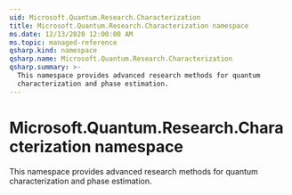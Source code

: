 ```yaml
---
uid: Microsoft.Quantum.Research.Characterization
title: Microsoft.Quantum.Research.Characterization namespace
ms.date: 12/13/2020 12:00:00 AM
ms.topic: managed-reference
qsharp.kind: namespace
qsharp.name: Microsoft.Quantum.Research.Characterization
qsharp.summary: >-
  This namespace provides advanced research methods for quantum
  characterization and phase estimation.
---
```


# Microsoft.Quantum.Research.Characterization namespace

This namespace provides advanced research methods for quantumcharacterization and phase estimation.

